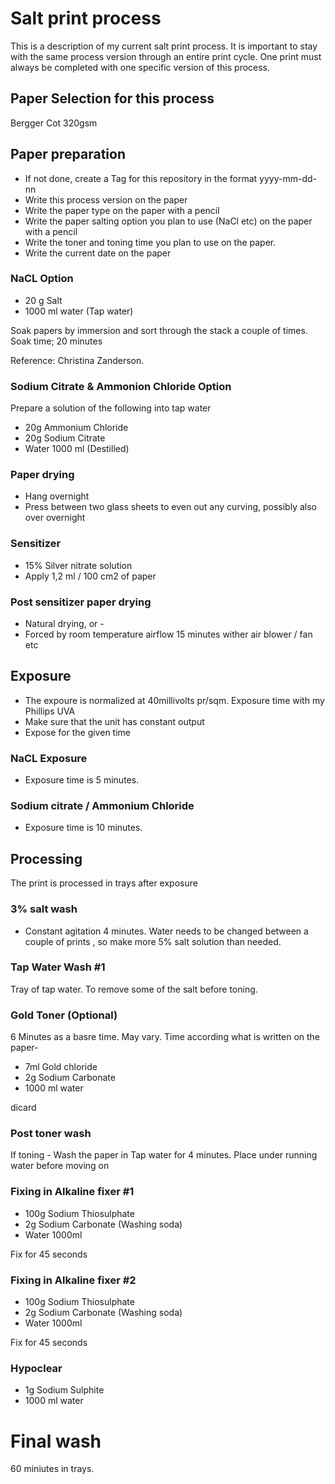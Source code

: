 # Salt print process

This is a description of my current salt print process. It is important to stay with the same process version through an entire print cycle. One print must always be completed with one specific version of this process.

## Paper Selection for this process

Bergger Cot 320gsm

## Paper preparation

* If not done, create a Tag for this repository in the format yyyy-mm-dd-nn
* Write this process version on the paper
* Write the paper type on the paper with a pencil
* Write the paper salting option you plan to use (NaCl etc) on the paper with a pencil
* Write the toner and toning time you plan to use on the paper. 
* Write the current date on the paper

### NaCL Option

* 20 g Salt
* 1000 ml water (Tap water)

Soak papers by immersion and sort through the stack a couple of times. Soak time; 20 minutes

Reference: Christina Zanderson.

### Sodium Citrate & Ammonion Chloride Option

Prepare a solution of the following into tap water

* 20g Ammonium Chloride
* 20g Sodium Citrate
* Water 1000 ml (Destilled)

### Paper drying

* Hang overnight
* Press between two glass sheets to even out any curving, possibly also over overnight

### Sensitizer

* 15% Silver nitrate solution
* Apply 1,2 ml / 100 cm2 of paper

### Post sensitizer paper drying

* Natural drying, or -
* Forced by room temperature airflow 15 minutes wither air blower / fan etc

## Exposure

* The expoure is normalized at 40millivolts pr/sqm. Exposure time with my Phillips UVA
* Make sure that the unit has constant output
* Expose for the given time

### NaCL Exposure

* Exposure time is 5 minutes.

### Sodium citrate / Ammonium Chloride

* Exposure time is 10 minutes.

## Processing

The print is processed in trays after exposure

### 3% salt wash

* Constant agitation 4 minutes. Water needs to be changed between a couple of prints
, so make more 5% salt solution than needed.

### Tap Water Wash #1

Tray of tap water. To remove some of the salt before toning. 

### Gold Toner (Optional)

6 Minutes as a basre time. May vary. Time according what is written on the paper-

* 7ml Gold chloride
* 2g Sodium Carbonate
* 1000 ml water

dicard

### Post toner wash 

If toning - Wash the paper in Tap water for 4 minutes. Place under running water before moving on 

### Fixing in Alkaline fixer #1 

* 100g Sodium Thiosulphate
* 2g Sodium Carbonate (Washing soda)
* Water 1000ml

Fix for 45 seconds

### Fixing in Alkaline fixer #2 

* 100g Sodium Thiosulphate
* 2g Sodium Carbonate (Washing soda)
* Water 1000ml

Fix for 45 seconds

### Hypoclear

* 1g Sodium Sulphite
* 1000 ml water

# Final wash

60 miniutes in trays.
